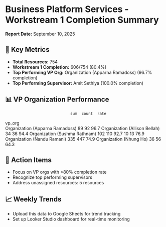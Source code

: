 
# Business Platform Services - Workstream 1 Completion Summary
**Report Date:** September 10, 2025

## 🎯 Key Metrics
- **Total Resources:** 754
- **Workstream 1 Completion:** 606/754 (80.4%)
- **Top Performing VP Org:** Organization (Apparna Ramadoss) (96.7% completion)
- **Top Performing Supervisor:** Amit Sethiya (100.0% completion)

## 📊 VP Organization Performance
                                 sum  count  rate
vp_org                                           
Organization (Apparna Ramadoss)   89     92  96.7
Organization (Allison Bellah)     34     36  94.4
Organization (Sushma Rathnam)    102    110  92.7
                                  10     13  76.9
Organization (Nandu Ramani)      335    447  74.9
Organization (Nhung Ho)           36     56  64.3

## 🚨 Action Items
- Focus on VP orgs with <80% completion rate
- Recognize top performing supervisors
- Address unassigned resources: 5 resources

## 📈 Weekly Trends
- Upload this data to Google Sheets for trend tracking
- Set up Looker Studio dashboard for real-time monitoring
    